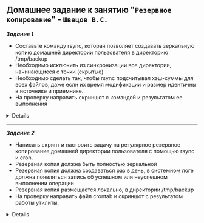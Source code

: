 ## Домашнее задание к занятию "`Резервное копирование`" - `Швецов В.С.`

***Задание 1***

* Составьте команду rsync, которая позволяет создавать зеркальную копию домашней директории пользователя в директорию /tmp/backup
* Необходимо исключить из синхронизации все директории, начинающиеся с точки (скрытые)
* Необходимо сделать так, чтобы rsync подсчитывал хэш-суммы для всех файлов, даже если их время модификации и размер идентичны в источнике и приемнике.
* На проверку направить скриншот с командой и результатом ее выполнения

<details>

![Screnshot](https://github.com/vladshvetsov/MyNetology/blob/main/JPG/sflt-homeworks/sflt-03/1.jpeg)

![Screnshot](https://github.com/vladshvetsov/MyNetology/blob/main/JPG/sflt-homeworks/sflt-03/1-1.jpeg)

![Screnshot](https://github.com/vladshvetsov/MyNetology/blob/main/JPG/sflt-homeworks/sflt-03/2.jpeg)

</details>

---

***Задание 2***

* Написать скрипт и настроить задачу на регулярное резервное копирование домашней директории пользователя с помощью rsync и cron.
* Резервная копия должна быть полностью зеркальной
* Резервная копия должна создаваться раз в день, в системном логе должна появляться запись об успешном или неуспешном выполнении операции
* Резервная копия размещается локально, в директории /tmp/backup
* На проверку направить файл crontab и скриншот с результатом работы утилиты.

<details>

![Screnshot](https://github.com/vladshvetsov/MyNetology/blob/main/JPG/sflt-homeworks/sflt-03/3.jpeg)

![Screnshot](https://github.com/vladshvetsov/MyNetology/blob/main/JPG/sflt-homeworks/sflt-03/4.jpeg)


</details>


